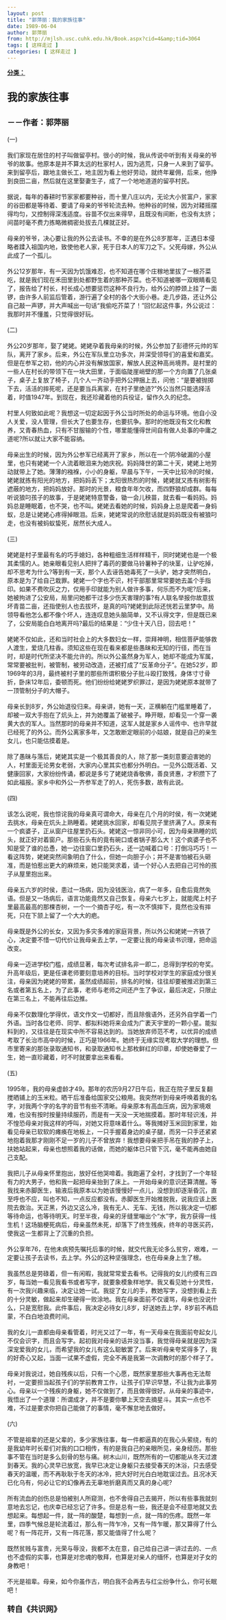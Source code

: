 ```yaml
---
layout: post
title: "郭萍丽：我的家族往事"
date: 1989-06-04
author: 郭萍丽
from: http://mjlsh.usc.cuhk.edu.hk/Book.aspx?cid=4&amp;tid=3064
tags: [ 这样走过 ]
categories: [ 这样走过 ]
---
```


<div style="margin: 15px 10px 10px 0px;">
<div>
<span id="ctl00_ContentPlaceHolder1_chapter1_SubjectLabel" style="font-weight:bold;text-decoration:underline;">
   分类：
  </span>
</div>
<div>
<b>
<font size="5">
<br/>
</font>
</b>
</div>
<div>
<b>
<font size="5">
    我的家族往事
   </font>
</b>
</div>
<div>
<b>
<font size="5">
<br/>
</font>
</b>
</div>
<div>
<b>
<font size="4">
    －－作者：郭萍丽
   </font>
</b>
</div>
<div>
<br/>
</div>
<div>
  (一)
 </div>
<div>
<br/>
</div>
<div>
  我们家现在居住的村子叫做留亭村。很小的时候，我从传说中听到有关母亲的爷爷的故事。他原本是并不算太远的杜家村人，因为逃荒，只身一人来到了留亭。来到留亭后，跟地主做长工，地主因为看上他好劳动，就终年雇佣，后来，他挣到良田二亩，然后就在这里娶妻生子，成了一个地地道道的留亭村民。
 </div>
<div>
<br/>
</div>
<div>
  据说，每年的春耕时节家家都要种谷，而十里八庄以内，无论大小贫富户，家家的谷田都是等待着、要请了母亲的爷爷轮流去种。他种谷的时候，因为对耧摇摆得均匀，又控制得深浅适度。谷苗不仅出来得早，且既没有间断，也没有太挤；间苗时毫不费力拣略微稠密处拔去几棵就正好。
 </div>
<div>
<br/>
</div>
<div>
  母亲的爷爷，决心要让我的外公去读书。不幸的是在外公8岁那年，正遇日本侵略者蹂入祖国内地，致使他老人家，死于日本人的军刀之下。父死母嫁，外公从此成了一个孤儿。
 </div>
<div>
<br/>
</div>
<div>
  外公12岁那年，有一天因为饥饿难忍，也不知道在哪个庄稼地里拔了一根芥菜吃，就是我们现在禾田里到处都野生着的那种芥菜。也不知道被哪一双眼睛看见了，报告给了村长，村长成心想要惩罚这种不良行为，给外公的脖颈上挂了一面锣，由许多人前监后管着，游行遍了全村的各个大街小巷。走几步路，还让外公自己敲一声锣，并大声喊出一句话“我偷吃芥菜了！”回忆起这件事，外公说过：我那时并不懂羞，只觉得很好玩。
 </div>
<div>
<br/>
</div>
<div>
  (二)
 </div>
<div>
<br/>
</div>
<div>
  外公20岁那年，娶了姥姥。姥姥孕着我母亲的时候，外公参加了彭德怀元帅的军队，离开了家乡。后来，外公在军队里立功多次，并深受领导们的喜爱和嘉奖。但是在参军之初，他的内心并没有解放国家，解放人民这种高尚境界。是村里的一些人在村长的带领下在一块大田里，于面临陡崖峭壁的那一个方向置了几张桌子，桌子上复放了椅子，几个人一齐动手把外公押捆上去，问他：“是要被抛掷下去，活活的摔死呢，还是要当兵离家，在村子里绝迹?”外公当然只能选择活着，时值1947年。到现在，我还珍藏着他的兵役证，留作久久的纪念。
 </div>
<div>
<br/>
</div>
<div>
  村里人何致如此呢？我想这一切定起因于外公当时所处的命运与环境。他自小没人关爱，没人管理，但长大了也要生存，也要抗争。那时的他既没有文化和教养，又青春热血，只有不甘服输的个性，哪里能懂得世间自有做人处事的中庸之道呢?所以就让大家不能容纳。
 </div>
<div>
<br/>
</div>
<div>
  母亲出生的时候，因为外公参军已经离开了家乡，所以在一个阴冷破漏的小屋里，也只有姥姥一个人流着眼泪来为她庆祝。妈妈降世的第二十天，姥姥上地劳动就带上了她。薄薄的襁褓，小小的身躯，早晨与下午，一天中比较冷的时候，姥姥就拣有阳光的地方，把妈妈丢下；太阳很热烈的时候，姥姥就又拣有树影有遮蔽的地方，把妈妈放好。那时的光景，粮食年年欠收，而四野狼却成群。每每听说狼叼孩子的故事，于是姥姥特意警备，锄一会儿秧苗，就去看一看妈妈。妈妈总是睡眠着，也不哭，也不叫。姥姥去看她的时候，妈妈身上总是爬着一身蚂蚁，总是让姥姥心疼得掉眼泪。后来，姥姥常说的欣慰话就是妈妈既没有被狼叼走，也没有被蚂蚁蛰死，居然长大成人。
 </div>
<div>
<br/>
</div>
<div>
  (三)
 </div>
<div>
<br/>
</div>
<div>
  姥姥是村子里最有名的巧手媳妇，各种粗细生活样样精干，同时姥姥也是一个极其柔懦的人。她亲眼看见别人把拌了毒药的要做马铃薯种子的块茎，让驴吃掉，却不思考为什么?等到有一天，那个人去诬告她毒死了一头驴，她才突然明白，原本是为了给自己栽罪。姥姥一个字也不识，村干部那里常常要她去盖个手指印。如果不费吹灰之力，仅用手印就能为别人做许多事，何乐而不为呢?后来，她被拘进了公安局，局里问她都干过多少伤天害理的事?有人联名举报你故意拔坏青苗二亩，还指使别人也去拔坏，是真的吗?姥姥到此际还恍若云里梦中。局领导看他怎么都不像个坏人，连连叹息她头脑简单，又不认得文字，但是既已来了，公安局能白白地离开吗?最后的结果是：“少住十天八日，回去吧！”
 </div>
<div>
<br/>
</div>
<div>
  姥姥不仅如此，还和当时社会上的大多数妇女一样，崇拜神明，相信菩萨能够救人渡生，爱烧几柱香。须知这些在现在看来都是些愚昧和无知的行径，而在当时，却是时代所坚决不能允许的。所以外公虽然身为军人，她却不能成为军属，常常要被批判，被管制，被劳动改造，还被打成了“反革命分子”。在她52岁，即1969年的3月，最终被村子里的那些所谓积极分子批斗殴打致残，身体寸寸骨折，卧床12年后，委顿而死。他们纷纷给姥姥罗织罪过，是因为姥姥原本就带了一顶管制分子的大帽子。
 </div>
<div>
<br/>
</div>
<div>
  母亲长到8岁，外公始退役归来。母亲讲，她有一天，正横躺在门槛里睡着了，却被一双大手抱在了炕头上，并为她覆盖了破被子。睁开眼，却看见一个穿一袭黄大衣的军人。当然那时的母亲并不知道，这军人就是家乡人谣传中、也许早就已经死了的外公。而外公离家多年，又怎敢断定眼前的小姑娘，就是自己的亲生女儿，也只能估摸着是。
 </div>
<div>
<br/>
</div>
<div>
  除了愚昧与落后，姥姥其实是一个极其善良的人，除了那一类刻意要迫害她的人，村里面无论男女老弱，大家内心里其实也都分外明白。一见外公既活着、又健康回家，大家纷纷传诵，都说是多亏了姥姥烧香敬佛，善良贤惠，才积攒下了如此福报。家乡中和外公一齐参军走了的人，死伤多数，故有此说。
 </div>
<div>
<br/>
</div>
<div>
  (四)
 </div>
<div>
<br/>
</div>
<div>
  该怎么说呢，我也惊诧我的母亲真可谓命大，母亲在几个月的时侯，有一次姥姥去挑水，母亲在炕头上熟睡着。姥姥挑水回家，却看见院子里挤满了人。原来有一个疯婆子，正从窗户往屋里扔石头。姥姥这一惊非同小可，因为母亲熟睡的炕头，就正好对着窗户。那些石头有的竟有碗口或者锅子那么大！这个疯婆子也不知是受了谁的怂恿，她一边往窗口里扔石头，还一边喊着口号：打倒冯巧巧！一看这阵势，姥姥突然间象明白了什么，但她一向胆子小；并不是害怕被石头砸准，而是怕惹出更大的麻烦来，她只能哭求着，请一个好心人去把自己可怜的孩子从屋里抱出来。
 </div>
<div>
<br/>
</div>
<div>
  母亲五六岁的时侯，患过一场病，因为没钱医治，病了一年多，自愈后竟然失语。但是又一场病后，语言功能竟然又自己恢复。母亲六七岁上，就能爬上村子里最高最高的那棵杏树，一个一个摘杏子吃，有一次不慎摔下，竟然也没有摔死，只在下颔上留了一个大大的疤。
 </div>
<div>
<br/>
</div>
<div>
  母亲既是外公的长女，又因为多灾多难的家庭背景，所以外公和姥姥一齐铁了心，决定要不惜一切代价让我母亲去上学，一定要让我的母亲读书识理，把命运改变。
 </div>
<div>
<br/>
</div>
<div>
  母亲一迈进学校门槛，成绩显著，每次考试排名非一即二，总得到学校的夸奖。升高年级后，更是任课老师要刻意培养的目标。当时学校对学生的家庭成分很关注，母亲因为姥姥的带累，虽然成绩超前，排名的时候，往往却要被推迟到第三名或者第五名上，为了此事，老师与老师之间还产生了争议，最后决定，只限止在第三名上，不能再往后边推。
 </div>
<div>
<br/>
</div>
<div>
  母亲不仅数理化学得优，语文作文一切都好，而且除俄语外，还另外自学着一门外语。当时各位老师、同学、都拟料她将来会成为广袤天宇里的一颗小星。能拟料到的，又往往是在现实中所不容易达到的。当她放弃师范不考，以优异的成绩考取了长治市高中的时候，正巧是1966年。她终于无缘实现考取大学的理想。但市里寄来的那张录取通知书，和录取通知书上那枚鲜红的印章，却使她眷爱了一生，她一直珍藏着，时不时就要拿出来看看。
 </div>
<div>
<br/>
</div>
<div>
  (五)
 </div>
<div>
<br/>
</div>
<div>
  1995年，我的母亲虚龄才49。那年的农历9月27日午后，我正在院子里反复翻搅晒铺上的玉米粒。晒干后准备给国家交公粮用。我突然听到母亲呼唤着我的名字，对我两个字的名字的音节有些不清晰。母亲原本有高血压病，因为家境艰难，也没有按时按量持续服药，而是有一天没一天地揣摸着。那时年轻识浅，并不惶恐母亲对我这样的呼叫，对她又将意味着什么。等我摊好玉米回到家里，始看见母亲已软软的瘫痪在地板上，一只手握着身边的桌子腿，而另一只手还紧紧地抱着我那才刚刚不足一岁的儿子不曾放弃！我想要母亲把手吊在我的脖子上，扶她站起来，母亲也想照着我的话做，而她的躯体已只管下沉，毫不能再由她自己支配。
 </div>
<div>
<br/>
</div>
<div>
  我把儿子从母亲怀里抱出，放好任他哭啼着。我跑遍了全村，才找到了一个年轻有力的大男子，他和我一起把母亲抬到了床上。一开始母亲的意识还算清醒。等我找来赤脚医生，输液后我原本以为她该慢慢好一点儿，没想到却逐渐昏沉，直至呼也不应，叫也不知，一点反应都没有。赤脚医生开始推脱我，说我应该上医院去救治。天正黑，外边又这么冷，我有无人、无车、无钱，所以我决定一切都等待命运，也等待明天。时至半夜，母亲的牙缝里嘣出个“水”字，我方获得一线生机！这场脑梗死病后，母亲虽然未死，却落下了终生残疾，终年的寻医买药，使我这一生都背上了沉重的负担。
 </div>
<div>
<br/>
</div>
<div>
  外公享年76，在他未病预先嘱托后事的时候，就交代我无论多么贫穷，艰难，一定要让孩子去读书，去上学。外公的这种坚强理念，也在母亲身上生了根。
 </div>
<div>
<br/>
</div>
<div>
  我虽然总是劳碌着，但一有闲暇，我就常常爱去看书。记得我的女儿约摸有三四岁，每当她一看见我看书或者写字，就要象模象样地学。我又看见她十分灵性，有一次我兴趣来临，决定让她一试。我捉了女儿的手，教她写字，没想到看上去的十分灵敏，做起来却生硬得一败涂地。我在母亲面前不仅谩骂，母亲也没说什么，只是宽慰我。此件事后，我决定必待女儿8岁，好送她去上学，8岁前不再启蒙，不白白地浪费时间。
 </div>
<div>
<br/>
</div>
<div>
  我的女儿一直都由母亲看管着，时光又过了一年，有一天母亲在我面前夸起女儿不仅会识字，而且会写字。起初我对母亲的话并没当事，我觉得母亲就是因为深深宠爱我的女儿，而希望我的女儿有这么聪敏罢了。后来听母亲夸奖得多了，我的好奇心又起，当面一试果不虚假，完全不再是我第一次调教时的那个样子了。
 </div>
<div>
<br/>
</div>
<div>
  母亲对我说过，她自残疾以后，只有一个心愿，既然家里那些大事再也无法帮衬，一定要担当起孩子们的学前教育工作，让孩子们早识早慧，不让我为此事劳心。母亲以一个残疾的身躯，她不仅做到了，而且做得很好。从母亲的事迹中，我悟出了一个道理：所谓成才，并不是要你攀上天空去摘星斗。其实一点也不难，不过是要求你把自己能做了的事情，毫不懈怠地去做好。
 </div>
<div>
<br/>
</div>
<div>
  (六)
 </div>
<div>
<br/>
</div>
<div>
  不管是祖辈的还是父辈的，多少家族往事，每一件都逼真的在我心头萦绕，有的是我幼年时长辈们对我的口口相传，有的是我自己的亲眼所见，亲身经历。那些事不管在当时是多么刻骨的愁与痛。树木山川，既然所有的一切都能从冬天过渡到春天。我的心灵早已放宽，我早已决定让身躯只去接受春天的沐浴，只去感受春天的温暖，而不再耿耿于冬天的冰冷，把大好时光白白地耽误过去。且况冰天已化乌有，何必让它的幻像再去无辜地折磨真而又真的身心呢?
 </div>
<div>
<br/>
</div>
<div>
  所有流血的创伤总是怕被别人所窥测，也不舍得自己去揭开，所以有些事我就刻意地去忘记，也庆幸已经忘记了许多。但是总有一些，我还是会不经意地就又去想起来。每想起一件，就一阵的酸楚，每想到一点，就一阵的伤疼。既然一年里，四季气候总是轮流着过，那么有一阵乍冷，又有一阵乍暖，那又算得了什么呢？有一阵花开，又有一阵花落，那又能值得了什么呢？
 </div>
<div>
<br/>
</div>
<div>
  既然贫贱与富贵，光荣与辱没，我都不太在意，自己给自己讲一讲过去的、一点也不虚假的实事，也算是对忠魂的敬拜，也算是对亲人的缅怀，也算是对子女的身教吧！
 </div>
<div>
<br/>
</div>
<div>
  不光是祖辈。母亲，如今你虽作古，明白我不会再去与红尘纷争什么，你可长眠吧！
 </div>
<div>
<b>
<font size="4">
<br/>
</font>
</b>
</div>
<div>
<b>
<font size="4">
    转自《共识网》
   </font>
</b>
</div>
<div>
<br/>
</div>
</div>
